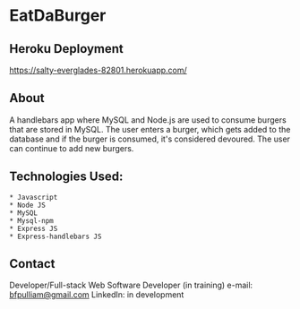 # EatDaBurger
## Heroku Deployment
https://salty-everglades-82801.herokuapp.com/
## About
A handlebars app where MySQL and Node.js are used to consume burgers that are stored in MySQL. The user enters a burger, which gets added to the database and if the burger is consumed, it's considered devoured. The user can continue to add new burgers.

## Technologies Used:
    * Javascript
    * Node JS
    * MySQL
    * Mysql-npm
    * Express JS
    * Express-handlebars JS

## Contact
Developer/Full-stack Web Software Developer (in training)
e-mail: bfpulliam@gmail.com
LinkedIn: in development

